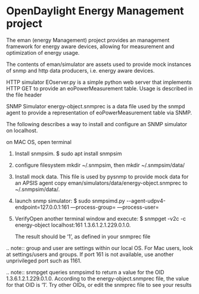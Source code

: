 # OpenDaylight Energy Management project

The eman (energy Management) project provides an management framework for 
energy aware devices, allowing for measurement and optimization of energy usage.

The contents of eman/simulator are assets used to provide mock instances of snmp and http
data producers, i.e. energy aware devices.

HTTP simulator
EOserver.py is a simple python web server that implements HTTP GET to provide an
eoPowerMeasurement table. Usage is described in the file header
 
SNMP Simulator
energy-object.snmprec is a data file used by the snmpd agent to provide a representation 
of eoPowerMeasurement table via SNMP. 
 
The following describes a way to install and configure an SNMP simulator
on localhost.

on MAC OS, open terminal

1. Install snmpsim.
    $ sudo apt install snmpsim
 
2. configure filesystem
    mkdir ~/.snmpsim, then mkdir ~/.snmpsim/data/
    
3. Install mock data. This file is used by pysnmp to provide mock data for an APSIS agent
    copy eman/simulators/data/energy-object.snmprec to ~/.snmpsim/data/.
    
4. launch snmp simulator:
    $ sudo snmpsimd.py --agent-udpv4-endpoint=127.0.0.1:161
        —process-group=<your group> —process-user=<your user>
    
5. VerifyOpen another terminal window and execute:
    $ snmpget -v2c -c energy-object localhost:161 1.3.6.1.2.1.229.0.1.0.

    The result should be ‘1’, as defined in your snmprec file

.. note:: group and user are settings within our local OS.
For Mac users, look at settings/users and groups.
If port 161 is not available, use another unprivileged port such as 1161.

.. note:: snmpget queries snmpsimd to return a value for the OID 1.3.6.1.2.1.229.0.1.0.
According to the energy-object.snmprec file, the value for that OID is ‘1’.
Try other OIDs, or edit the snmprec file to see your results



